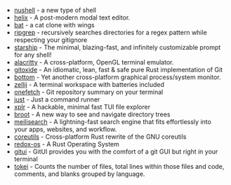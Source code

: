 - [nushell](https://github.com/nushell/nushell) - a new type of shell
- [helix](https://github.com/helix-editor/helix) - A post-modern modal text editor.
- [bat](https://github.com/sharkdp/bat) - a cat clone with wings
- [ripgrep](https://github.com/BurntSushi/ripgrep) - recursively searches directories for a regex pattern while respecting your gitignore 
- [starship](https://github.com/starship/starship) - The minimal, blazing-fast, and infinitely customizable prompt for any shell!  
- [alacritty](https://github.com/alacritty/alacritty) - A cross-platform, OpenGL terminal emulator. 
- [gitoxide](https://github.com/Byron/gitoxide) -  An idiomatic, lean, fast & safe pure Rust implementation of Git 
- [bottom](https://github.com/ClementTsang/bottom) - Yet another cross-platform graphical process/system monitor.
- [zellij](https://github.com/zellij-org/zellij) - A terminal workspace with batteries included
- [onefetch](https://github.com/o2sh/onefetch) - Git repository summary on your terminal
- [just](https://github.com/casey/just) - Just a command runner
- [xplr](https://github.com/sayanarijit/xplr) - A hackable, minimal fast TUI file explorer
- [broot](https://github.com/Canop/broot) - A new way to see and navigate directory trees
- [meilisearch](https://github.com/meilisearch/meilisearch) -  A lightning-fast search engine that fits effortlessly into your apps, websites, and workflow.
- [coreutils](https://github.com/uutils/coreutils) - Cross-platform Rust rewrite of the GNU coreutils
- [redox-os](https://gitlab.redox-os.org/redox-os/redox) - A Rust Operating System
- [gitui](https://github.com/extrawurst/gitui) - GitUI provides you with the comfort of a git GUI but right in your terminal
- [tokei](https://github.com/XAMPPRocky/tokei) - Counts the number of files, total lines within those files and code, comments, and blanks grouped by language.